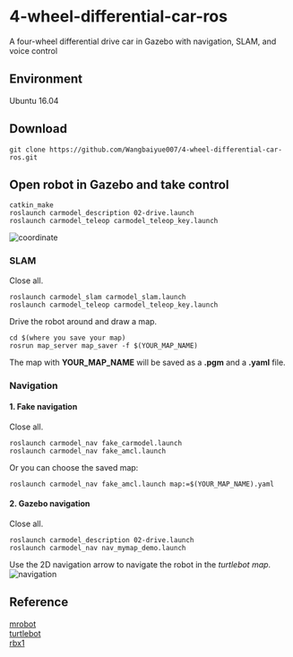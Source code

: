 # 4-wheel-differential-car-ros

A four-wheel differential drive car in Gazebo with navigation, SLAM, and voice control

## Environment

Ubuntu 16.04

## Download

    git clone https://github.com/Wangbaiyue007/4-wheel-differential-car-ros.git

## Open robot in Gazebo and take control

    catkin_make  
    roslaunch carmodel_description 02-drive.launch  
    roslaunch carmodel_teleop carmodel_teleop_key.launch

![coordinate](/carmodel/coordsystems_img.png)

### SLAM

Close all.

    roslaunch carmodel_slam carmodel_slam.launch
    roslaunch carmodel_teleop carmodel_teleop_key.launch

Drive the robot around and draw a map.

    cd $(where you save your map)
    rosrun map_server map_saver -f $(YOUR_MAP_NAME)

The map with **YOUR_MAP_NAME** will be saved as a **.pgm** and a **.yaml** file.

### Navigation

#### 1. Fake navigation

Close all.

    roslaunch carmodel_nav fake_carmodel.launch
    roslaunch carmodel_nav fake_amcl.launch

Or you can choose the saved map:

    roslaunch carmodel_nav fake_amcl.launch map:=$(YOUR_MAP_NAME).yaml

#### 2. Gazebo navigation

Close all.

    roslaunch carmodel_description 02-drive.launch
    roslaunch carmodel_nav nav_mymap_demo.launch

Use the 2D navigation arrow to navigate the robot in the *turtlebot map*.  
![navigation](/carmodel/navigation.png)

## Reference

[mrobot](https://github.com/ROSClub/mrobot.git)  
[turtlebot](https://github.com/ROBOTIS-GIT/turtlebot3.git)  
[rbx1](https://github.com/pirobot/rbx1.git)
